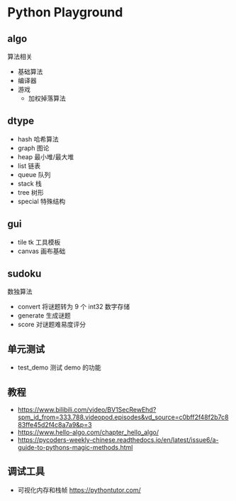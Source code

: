 # Python Playground

## algo

算法相关
- 基础算法
- 编译器
- 游戏
  - 加权掉落算法

## dtype

- hash 哈希算法
- graph 图论
- heap 最小堆/最大堆
- list 链表
- queue 队列
- stack 栈
- tree 树形
- special 特殊结构

## gui

- tile tk 工具模板
- canvas 画布基础

## sudoku

数独算法
- convert 将谜题转为 9 个 int32 数字存储
- generate 生成谜题
- score 对谜题难易度评分

## 单元测试

- test_demo 测试 demo 的功能


## 教程
- https://www.bilibili.com/video/BV1SecRewEhd?spm_id_from=333.788.videopod.episodes&vd_source=c0bff2f48f2b7c883ffe45d2f4c8a7a9&p=3
- https://www.hello-algo.com/chapter_hello_algo/
- https://pycoders-weekly-chinese.readthedocs.io/en/latest/issue6/a-guide-to-pythons-magic-methods.html

## 调试工具

- 可视化内存和栈帧 https://pythontutor.com/